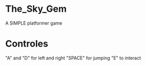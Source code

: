 # The_Sky_Gem
A SIMPLE platformer game

# Controles
"A" and "D" for left and right
"SPACE" for jumping
"E" to interact
